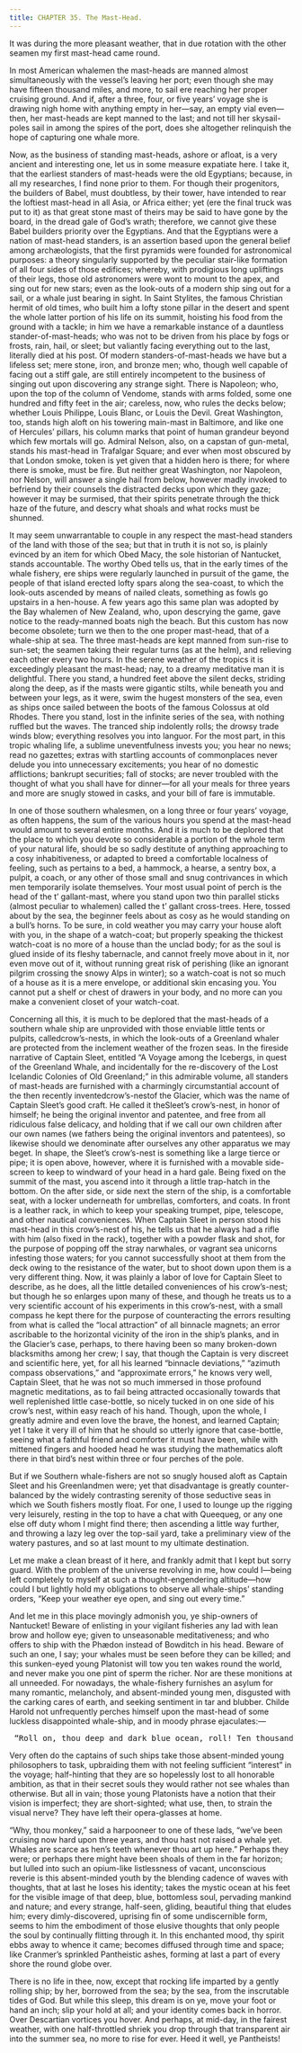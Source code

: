 ```yaml
---
title: CHAPTER 35. The Mast-Head.
---
```


It was during the more pleasant weather, that in due rotation with the other seamen my first mast-head came round.

In most American whalemen the mast-heads are manned almost simultaneously with the vessel’s leaving her port; even though she may have fifteen thousand miles, and more, to sail ere reaching her proper cruising ground. And if, after a three, four, or five years’ voyage she is drawing nigh home with anything empty in her—say, an empty vial even—then, her mast-heads are kept manned to the last; and not till her skysail-poles sail in among the spires of the port, does she altogether relinquish the hope of capturing one whale more.

Now, as the business of standing mast-heads, ashore or afloat, is a very ancient and interesting one, let us in some measure expatiate here. I take it, that the earliest standers of mast-heads were the old Egyptians; because, in all my researches, I find none prior to them. For though their progenitors, the builders of Babel, must doubtless, by their tower, have intended to rear the loftiest mast-head in all Asia, or Africa either; yet (ere the final truck was put to it) as that great stone mast of theirs may be said to have gone by the board, in the dread gale of God’s wrath; therefore, we cannot give these Babel builders priority over the Egyptians. And that the Egyptians were a nation of mast-head standers, is an assertion based upon the general belief among archæologists, that the first pyramids were founded for astronomical purposes: a theory singularly supported by the peculiar stair-like formation of all four sides of those edifices; whereby, with prodigious long upliftings of their legs, those old astronomers were wont to mount to the apex, and sing out for new stars; even as the look-outs of a modern ship sing out for a sail, or a whale just bearing in sight. In Saint Stylites, the famous Christian hermit of old times, who built him a lofty stone pillar in the desert and spent the whole latter portion of his life on its summit, hoisting his food from the ground with a tackle; in him we have a remarkable instance of a dauntless stander-of-mast-heads; who was not to be driven from his place by fogs or frosts, rain, hail, or sleet; but valiantly facing everything out to the last, literally died at his post. Of modern standers-of-mast-heads we have but a lifeless set; mere stone, iron, and bronze men; who, though well capable of facing out a stiff gale, are still entirely incompetent to the business of singing out upon discovering any strange sight. There is Napoleon; who, upon the top of the column of Vendome, stands with arms folded, some one hundred and fifty feet in the air; careless, now, who rules the decks below; whether Louis Philippe, Louis Blanc, or Louis the Devil. Great Washington, too, stands high aloft on his towering main-mast in Baltimore, and like one of Hercules’ pillars, his column marks that point of human grandeur beyond which few mortals will go. Admiral Nelson, also, on a capstan of gun-metal, stands his mast-head in Trafalgar Square; and ever when most obscured by that London smoke, token is yet given that a hidden hero is there; for where there is smoke, must be fire. But neither great Washington, nor Napoleon, nor Nelson, will answer a single hail from below, however madly invoked to befriend by their counsels the distracted decks upon which they gaze; however it may be surmised, that their spirits penetrate through the thick haze of the future, and descry what shoals and what rocks must be shunned.

It may seem unwarrantable to couple in any respect the mast-head standers of the land with those of the sea; but that in truth it is not so, is plainly evinced by an item for which Obed Macy, the sole historian of Nantucket, stands accountable. The worthy Obed tells us, that in the early times of the whale fishery, ere ships were regularly launched in pursuit of the game, the people of that island erected lofty spars along the sea-coast, to which the look-outs ascended by means of nailed cleats, something as fowls go upstairs in a hen-house. A few years ago this same plan was adopted by the Bay whalemen of New Zealand, who, upon descrying the game, gave notice to the ready-manned boats nigh the beach. But this custom has now become obsolete; turn we then to the one proper mast-head, that of a whale-ship at sea. The three mast-heads are kept manned from sun-rise to sun-set; the seamen taking their regular turns (as at the helm), and relieving each other every two hours. In the serene weather of the tropics it is exceedingly pleasant the mast-head; nay, to a dreamy meditative man it is delightful. There you stand, a hundred feet above the silent decks, striding along the deep, as if the masts were gigantic stilts, while beneath you and between your legs, as it were, swim the hugest monsters of the sea, even as ships once sailed between the boots of the famous Colossus at old Rhodes. There you stand, lost in the infinite series of the sea, with nothing ruffled but the waves. The tranced ship indolently rolls; the drowsy trade winds blow; everything resolves you into languor. For the most part, in this tropic whaling life, a sublime uneventfulness invests you; you hear no news; read no gazettes; extras with startling accounts of commonplaces never delude you into unnecessary excitements; you hear of no domestic afflictions; bankrupt securities; fall of stocks; are never troubled with the thought of what you shall have for dinner—for all your meals for three years and more are snugly stowed in casks, and your bill of fare is immutable.

In one of those southern whalesmen, on a long three or four years’ voyage, as often happens, the sum of the various hours you spend at the mast-head would amount to several entire months. And it is much to be deplored that the place to which you devote so considerable a portion of the whole term of your natural life, should be so sadly destitute of anything approaching to a cosy inhabitiveness, or adapted to breed a comfortable localness of feeling, such as pertains to a bed, a hammock, a hearse, a sentry box, a pulpit, a coach, or any other of those small and snug contrivances in which men temporarily isolate themselves. Your most usual point of perch is the head of the t’ gallant-mast, where you stand upon two thin parallel sticks (almost peculiar to whalemen) called the t’ gallant cross-trees. Here, tossed about by the sea, the beginner feels about as cosy as he would standing on a bull’s horns. To be sure, in cold weather you may carry your house aloft with you, in the shape of a watch-coat; but properly speaking the thickest watch-coat is no more of a house than the unclad body; for as the soul is glued inside of its fleshy tabernacle, and cannot freely move about in it, nor even move out of it, without running great risk of perishing (like an ignorant pilgrim crossing the snowy Alps in winter); so a watch-coat is not so much of a house as it is a mere envelope, or additional skin encasing you. You cannot put a shelf or chest of drawers in your body, and no more can you make a convenient closet of your watch-coat.

Concerning all this, it is much to be deplored that the mast-heads of a southern whale ship are unprovided with those enviable little tents or pulpits, calledcrow’s-nests, in which the look-outs of a Greenland whaler are protected from the inclement weather of the frozen seas. In the fireside narrative of Captain Sleet, entitled “A Voyage among the Icebergs, in quest of the Greenland Whale, and incidentally for the re-discovery of the Lost Icelandic Colonies of Old Greenland;” in this admirable volume, all standers of mast-heads are furnished with a charmingly circumstantial account of the then recently inventedcrow’s-nestof the Glacier, which was the name of Captain Sleet’s good craft. He called it theSleet’s crow’s-nest, in honor of himself; he being the original inventor and patentee, and free from all ridiculous false delicacy, and holding that if we call our own children after our own names (we fathers being the original inventors and patentees), so likewise should we denominate after ourselves any other apparatus we may beget. In shape, the Sleet’s crow’s-nest is something like a large tierce or pipe; it is open above, however, where it is furnished with a movable side-screen to keep to windward of your head in a hard gale. Being fixed on the summit of the mast, you ascend into it through a little trap-hatch in the bottom. On the after side, or side next the stern of the ship, is a comfortable seat, with a locker underneath for umbrellas, comforters, and coats. In front is a leather rack, in which to keep your speaking trumpet, pipe, telescope, and other nautical conveniences. When Captain Sleet in person stood his mast-head in this crow’s-nest of his, he tells us that he always had a rifle with him (also fixed in the rack), together with a powder flask and shot, for the purpose of popping off the stray narwhales, or vagrant sea unicorns infesting those waters; for you cannot successfully shoot at them from the deck owing to the resistance of the water, but to shoot down upon them is a very different thing. Now, it was plainly a labor of love for Captain Sleet to describe, as he does, all the little detailed conveniences of his crow’s-nest; but though he so enlarges upon many of these, and though he treats us to a very scientific account of his experiments in this crow’s-nest, with a small compass he kept there for the purpose of counteracting the errors resulting from what is called the “local attraction” of all binnacle magnets; an error ascribable to the horizontal vicinity of the iron in the ship’s planks, and in the Glacier’s case, perhaps, to there having been so many broken-down blacksmiths among her crew; I say, that though the Captain is very discreet and scientific here, yet, for all his learned “binnacle deviations,” “azimuth compass observations,” and “approximate errors,” he knows very well, Captain Sleet, that he was not so much immersed in those profound magnetic meditations, as to fail being attracted occasionally towards that well replenished little case-bottle, so nicely tucked in on one side of his crow’s nest, within easy reach of his hand. Though, upon the whole, I greatly admire and even love the brave, the honest, and learned Captain; yet I take it very ill of him that he should so utterly ignore that case-bottle, seeing what a faithful friend and comforter it must have been, while with mittened fingers and hooded head he was studying the mathematics aloft there in that bird’s nest within three or four perches of the pole.

But if we Southern whale-fishers are not so snugly housed aloft as Captain Sleet and his Greenlandmen were; yet that disadvantage is greatly counter-balanced by the widely contrasting serenity of those seductive seas in which we South fishers mostly float. For one, I used to lounge up the rigging very leisurely, resting in the top to have a chat with Queequeg, or any one else off duty whom I might find there; then ascending a little way further, and throwing a lazy leg over the top-sail yard, take a preliminary view of the watery pastures, and so at last mount to my ultimate destination.

Let me make a clean breast of it here, and frankly admit that I kept but sorry guard. With the problem of the universe revolving in me, how could I—being left completely to myself at such a thought-engendering altitude—how could I but lightly hold my obligations to observe all whale-ships’ standing orders, “Keep your weather eye open, and sing out every time.”

And let me in this place movingly admonish you, ye ship-owners of Nantucket! Beware of enlisting in your vigilant fisheries any lad with lean brow and hollow eye; given to unseasonable meditativeness; and who offers to ship with the Phædon instead of Bowditch in his head. Beware of such an one, I say; your whales must be seen before they can be killed; and this sunken-eyed young Platonist will tow you ten wakes round the world, and never make you one pint of sperm the richer. Nor are these monitions at all unneeded. For nowadays, the whale-fishery furnishes an asylum for many romantic, melancholy, and absent-minded young men, disgusted with the carking cares of earth, and seeking sentiment in tar and blubber. Childe Harold not unfrequently perches himself upon the mast-head of some luckless disappointed whale-ship, and in moody phrase ejaculates:—

<pre xml:space="preserve"> “Roll on, thou deep and dark blue ocean, roll! Ten thousand blubber-hunters sweep over thee in vain.” </pre>

Very often do the captains of such ships take those absent-minded young philosophers to task, upbraiding them with not feeling sufficient “interest” in the voyage; half-hinting that they are so hopelessly lost to all honorable ambition, as that in their secret souls they would rather not see whales than otherwise. But all in vain; those young Platonists have a notion that their vision is imperfect; they are short-sighted; what use, then, to strain the visual nerve? They have left their opera-glasses at home.

“Why, thou monkey,” said a harpooneer to one of these lads, “we’ve been cruising now hard upon three years, and thou hast not raised a whale yet. Whales are scarce as hen’s teeth whenever thou art up here.” Perhaps they were; or perhaps there might have been shoals of them in the far horizon; but lulled into such an opium-like listlessness of vacant, unconscious reverie is this absent-minded youth by the blending cadence of waves with thoughts, that at last he loses his identity; takes the mystic ocean at his feet for the visible image of that deep, blue, bottomless soul, pervading mankind and nature; and every strange, half-seen, gliding, beautiful thing that eludes him; every dimly-discovered, uprising fin of some undiscernible form, seems to him the embodiment of those elusive thoughts that only people the soul by continually flitting through it. In this enchanted mood, thy spirit ebbs away to whence it came; becomes diffused through time and space; like Cranmer’s sprinkled Pantheistic ashes, forming at last a part of every shore the round globe over.

There is no life in thee, now, except that rocking life imparted by a gently rolling ship; by her, borrowed from the sea; by the sea, from the inscrutable tides of God. But while this sleep, this dream is on ye, move your foot or hand an inch; slip your hold at all; and your identity comes back in horror. Over Descartian vortices you hover. And perhaps, at mid-day, in the fairest weather, with one half-throttled shriek you drop through that transparent air into the summer sea, no more to rise for ever. Heed it well, ye Pantheists!